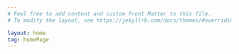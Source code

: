 ```yaml
---
# Feel free to add content and custom Front Matter to this file.
# To modify the layout, see https://jekyllrb.com/docs/themes/#overriding-theme-defaults

layout: home
tag: homePage
---
```

